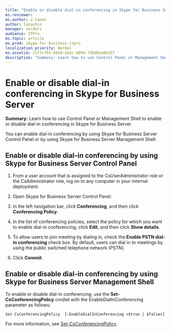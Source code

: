 ```yaml
---
title: "Enable or disable dial-in conferencing in Skype for Business Server"
ms.reviewer: 
ms.author: v-lanac
author: lanachin
manager: serdars
audience: ITPro
ms.topic: article
ms.prod: skype-for-business-itpro
localization_priority: Normal
ms.assetid: c1f7cf91-8434-42ec-b09d-7d9d01e0b357
description: "Summary: Learn how to use Control Panel or Management Shell to enable or disable dial-in conferencing in Skype for Business Server."
---
```


# Enable or disable dial-in conferencing in Skype for Business Server
 
**Summary:** Learn how to use Control Panel or Management Shell to enable or disable dial-in conferencing in Skype for Business Server.
  
You can enable dial-in conferencing by using Skype for Business Server Control Panel or by using Skype for Business Server Management Shell.
  
## Enable or disable dial-in conferencing by using Skype for Business Server Control Panel

1. From a user account that is assigned to the CsUserAdministrator role or the CsAdministrator role, log on to any computer in your internal deployment.
    
2.  Open Skype for Business Server Control Panel.
    
3. In the left navigation bar, click **Conferencing**, and then click **Conferencing Policy**.
    
4. In the list of conferencing policies, select the policy for which you want to enable dial-in conferencing, click **Edit**, and then click **Show details**. 
    
5. To allow users to join meeting by dialing in, check the **Enable PSTN dial-in conferencing** check box. By default, users can dial in to meetings by using the public switched telephone network (PSTN).
    
6. Click **Commit**. 
    
## Enable or disable dial-in conferencing by using Skype for Business Server Management Shell

To enable or disable dial-in conferencing, use the **Set-CsConferencingPolicy** cmdlet with the EnableDialInConferencing parameter as follows:
  
```
Set-CsConferencingPolicy  [-EnableDialInConferencing <$true | $false>] 
```

For more information, see [Set-CsConferencingPolicy](https://docs.microsoft.com/powershell/module/skype/set-csconferencingpolicy?view=skype-ps).
  


